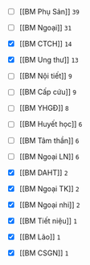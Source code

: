 - [ ] [[BM Phụ Sản]] `39`
- [ ] [[BM Ngoại]] `31`
- [x] [[BM CTCH]] `14`
- [x] [[BM Ung thư]] `13`
- [ ] [[BM Nội tiết]] `9`
- [ ] [[BM Cấp cứu]] `9`
- [ ] [[BM YHGĐ]] `8`
- [ ] [[BM Huyết học]] `6`
- [ ] [[BM Tâm thần]] `6`
- [ ] [[BM Ngoại LN]] `6`
- [x] [[BM DAHT]] `2`
- [x] [[BM Ngoại TK]] `2`
- [x] [[BM Ngoại nhi]] `2`
- [x] [[BM Tiết niệu]] `1`
- [x] [[BM Lão]] `1`
- [x] [[BM CSGN]] `1`


